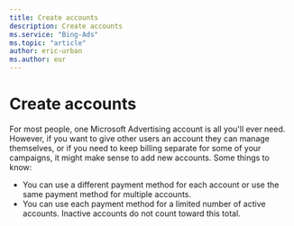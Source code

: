 ```yaml
---
title: Create accounts
description: Create accounts
ms.service: "Bing-Ads"
ms.topic: "article"
author: eric-urban
ms.author: eur
---
```


# Create accounts

For most people, one Microsoft Advertising account is all you'll ever need. However, if you want to give other users an account they can manage themselves, or if you need to keep billing separate for some of your campaigns, it might make sense to add new accounts.   Some things to know:

- You can use a different payment method for each account or use the same payment method for multiple accounts.
- You can use each payment method for a limited number of active accounts. Inactive accounts do not count toward this total.


